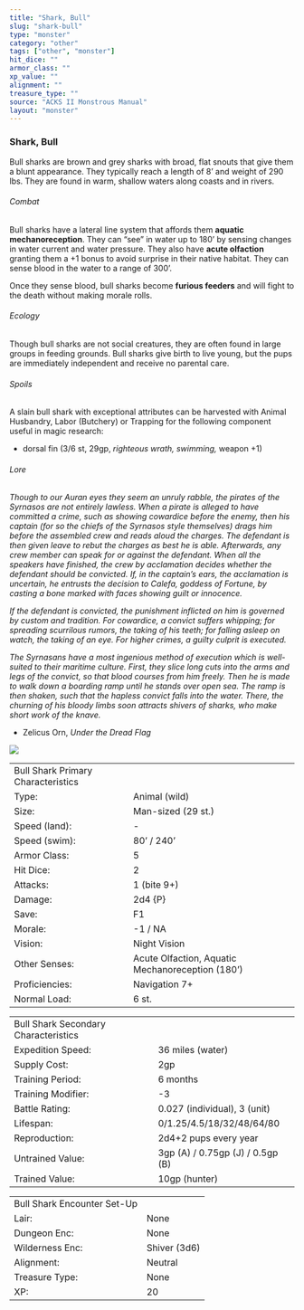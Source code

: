 ```yaml
---
title: "Shark, Bull"
slug: "shark-bull"
type: "monster"
category: "other"
tags: ["other", "monster"]
hit_dice: ""
armor_class: ""
xp_value: ""
alignment: ""
treasure_type: ""
source: "ACKS II Monstrous Manual"
layout: "monster"
---
```


### Shark, Bull

Bull sharks are brown and grey sharks with broad, flat snouts that give them a blunt appearance.
They typically reach a length of 8’ and weight of 290 lbs. They are found in warm, shallow waters
along coasts and in rivers.

###### Combat

Bull sharks have a lateral line system that affords them **aquatic mechanoreception**. They can
“see” in water up to 180’ by sensing changes in water current and water pressure. They also have
**acute olfaction** granting them a +1 bonus to avoid surprise in their native habitat. They can
sense blood in the water to a range of 300’.

Once they sense blood, bull sharks become **furious feeders** and will fight to the death without
making morale rolls.

###### Ecology

Though bull sharks are not social creatures, they are often found in large groups in feeding
grounds. Bull sharks give birth to live young, but the pups are immediately independent and receive
no parental care.

###### Spoils

A slain bull shark with exceptional attributes can be harvested with Animal Husbandry, Labor
(Butchery) or Trapping for the following component useful in magic research:

* dorsal fin (3/6 st, 29gp, *righteous wrath, swimming,* weapon +1)

###### Lore

*Though to our Auran eyes they seem an unruly rabble, the pirates of the Syrnasos are not entirely
lawless. When a pirate is alleged to have committed a crime, such as showing cowardice before the
enemy, then his captain (for so the chiefs of the Syrnasos style themselves) drags him before the
assembled crew and reads aloud the charges. The defendant is then given leave to rebut the charges
as best he is able. Afterwards, any crew member can speak for or against the defendant. When all the
speakers have finished, the crew by acclamation decides whether the defendant should be convicted.
If, in the captain’s ears, the acclamation is uncertain, he entrusts the decision to Calefa, goddess
of Fortune, by casting a bone marked with faces showing guilt or innocence.*

*If the defendant is convicted, the punishment inflicted on him is governed by custom and
tradition. For cowardice, a convict suffers whipping; for spreading scurrilous rumors, the taking of
his teeth; for falling asleep on watch, the taking of an eye. For higher crimes, a guilty culprit is
executed.*

*The Syrnasans have a most ingenious method of execution which is well-suited to their maritime
culture. First, they slice long cuts into the arms and legs of the convict, so that blood courses
from him freely. Then he is made to walk down a boarding ramp until he stands over open sea. The
ramp is then shaken, such that the hapless convict falls into the water. There, the churning of his
bloody limbs soon attracts shivers of sharks, who make short work of the knave.*

* Zelicus Orn, *Under the Dread Flag*

![](data:image/png;base64...)

|  |  |
| --- | --- |
| Bull Shark Primary Characteristics | |
| Type: | Animal (wild) |
| Size: | Man-sized (29 st.) |
| Speed (land): | - |
| Speed (swim): | 80’ / 240’ |
| Armor Class: | 5 |
| Hit Dice: | 2 |
| Attacks: | 1 (bite 9+) |
| Damage: | 2d4 {P} |
| Save: | F1 |
| Morale: | -1 / NA |
| Vision: | Night Vision |
| Other Senses: | Acute Olfaction, Aquatic Mechanoreception (180’) |
| Proficiencies: | Navigation 7+ |
| Normal Load: | 6 st. |

|  |  |
| --- | --- |
| Bull Shark Secondary Characteristics | |
| Expedition Speed: | 36 miles (water) |
| Supply Cost: | 2gp |
| Training Period: | 6 months |
| Training Modifier: | -3 |
| Battle Rating: | 0.027 (individual), 3 (unit) |
| Lifespan: | 0/1.25/4.5/18/32/48/64/80 |
| Reproduction: | 2d4+2 pups every year |
| Untrained Value: | 3gp (A) / 0.75gp (J) / 0.5gp (B) |
| Trained Value: | 10gp (hunter) |

|  |  |
| --- | --- |
| Bull Shark Encounter Set-Up | |
| Lair: | None |
| Dungeon Enc: | None |
| Wilderness Enc: | Shiver (3d6) |
| Alignment: | Neutral |
| Treasure Type: | None |
| XP: | 20 |

